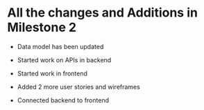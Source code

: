 # All the changes and Additions in Milestone 2

- Data model has been updated

- Started work on APIs in backend

- Started work in frontend

- Added 2 more user stories and wireframes

- Connected backend to frontend
